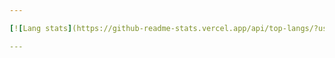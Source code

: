 ```yaml
---

[![Lang stats](https://github-readme-stats.vercel.app/api/top-langs/?username=ch3ngZ&layout=pie)](https://github.com/anuraghazra/github-readme-stats) ![WakaTime stats](https://github-readme-stats.vercel.app/api/wakatime?username=ch3ngZ)

---
```

